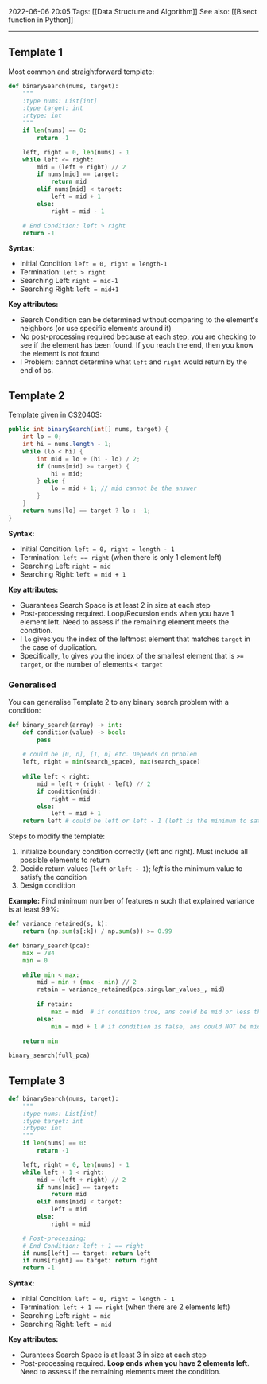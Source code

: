 2022-06-06 20:05
Tags: [[Data Structure and Algorithm]]
See also: [[Bisect function in Python]]
- - - 
## Template 1

Most common and straightforward template:

```python
def binarySearch(nums, target):
    """
    :type nums: List[int]
    :type target: int
    :rtype: int
    """
    if len(nums) == 0:
        return -1

    left, right = 0, len(nums) - 1
    while left <= right:
        mid = (left + right) // 2
        if nums[mid] == target:
            return mid
        elif nums[mid] < target:
            left = mid + 1
        else:
            right = mid - 1

    # End Condition: left > right
    return -1
```

**Syntax:**
-   Initial Condition: `left = 0, right = length-1`
-   Termination: `left > right`
-   Searching Left: `right = mid-1`
-   Searching Right: `left = mid+1`

**Key attributes:**
-   Search Condition can be determined without comparing to the element's neighbors (or use specific elements around it)
-   No post-processing required because at each step, you are checking to see if the element has been found. If you reach the end, then you know the element is not found
- ! Problem: cannot determine what `left` and `right` would return by the end of bs. 

## Template 2 

Template given in CS2040S:

```Java
public int binarySearch(int[] nums, target) {
	int lo = 0;
	int hi = nums.length - 1;
	while (lo < hi) {
		int mid = lo + (hi - lo) / 2;
		if (nums[mid] >= target) {
			hi = mid;
		} else {
			lo = mid + 1; // mid cannot be the answer
		}
	}
	return nums[lo] == target ? lo : -1;
}
```

**Syntax:**
-   Initial Condition: `left = 0, right = length - 1`
-   Termination: `left == right` (when there is only 1 element left)
-   Searching Left: `right = mid`
-   Searching Right: `left = mid + 1`

**Key attributes:**
-   Guarantees Search Space is at least 2 in size at each step
-   Post-processing required. Loop/Recursion ends when you have 1 element left. Need to assess if the remaining element meets the condition.
- !  `lo` gives you the index of the leftmost element that matches `target` in the case of duplication. 
- Specifically, `lo` gives you the index of the smallest element that is `>= target`, or the number of elements `< target`

### Generalised

You can generalise Template 2 to any binary search problem with a condition:

```Python
def binary_search(array) -> int:
    def condition(value) -> bool:
        pass
        
    # could be [0, n], [1, n] etc. Depends on problem
    left, right = min(search_space), max(search_space) 
    
    while left < right:
        mid = left + (right - left) // 2
        if condition(mid):
            right = mid
        else:
            left = mid + 1
    return left # could be left or left - 1 (left is the minimum to satisfy the condition)
```

Steps to modify the template: 
1. Initialize boundary condition correctly (left and right). Must include all possible elements to return
2. Decide return values (`left` or `left - 1`); *left* is the minimum value to satisfy the condition
3. Design condition

**Example:** Find minimum number of features n such that explained variance is at least 99%:

```python
def variance_retained(s, k):
    return (np.sum(s[:k]) / np.sum(s)) >= 0.99

def binary_search(pca):
    max = 784
    min = 0

    while min < max:
        mid = min + (max - min) // 2
        retain = variance_retained(pca.singular_values_, mid)
        
        if retain:
            max = mid  # if condition true, ans could be mid or less than mid
        else:
            min = mid + 1 # if condition is false, ans could NOT be mid
            
    return min

binary_search(full_pca)
```

## Template 3

```python
def binarySearch(nums, target):
    """
    :type nums: List[int]
    :type target: int
    :rtype: int
    """
    if len(nums) == 0:
        return -1

    left, right = 0, len(nums) - 1
    while left + 1 < right:
        mid = (left + right) // 2
        if nums[mid] == target:
            return mid
        elif nums[mid] < target:
            left = mid
        else:
            right = mid

    # Post-processing:
    # End Condition: left + 1 == right
    if nums[left] == target: return left
    if nums[right] == target: return right
    return -1
```

**Syntax:**
-   Initial Condition: `left = 0, right = length - 1`
-   Termination: `left + 1 == right` (when there are 2 elements left)
-   Searching Left: `right = mid`
-   Searching Right: `left = mid`

**Key attributes:**
-   Gurantees Search Space is at least 3 in size at each step
-   Post-processing required. **Loop ends when you have 2 elements left**. Need to assess if the remaining elements meet the condition.
